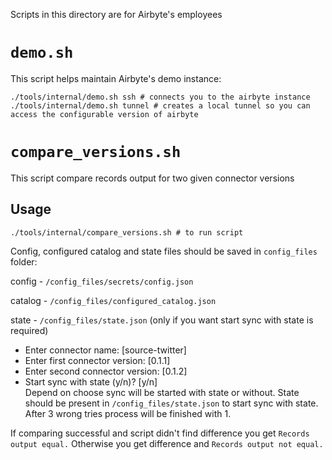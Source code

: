 Scripts in this directory are for Airbyte's employees

# `demo.sh`
This script helps maintain Airbyte's demo instance:

```shell
./tools/internal/demo.sh ssh # connects you to the airbyte instance
./tools/internal/demo.sh tunnel # creates a local tunnel so you can access the configurable version of airbyte
```

# `compare_versions.sh`
This script compare records output for two given connector versions

## Usage

```shell
./tools/internal/compare_versions.sh # to run script
```

Config, configured catalog and state files should be saved in `config_files` folder:

config - `/config_files/secrets/config.json`

catalog - `/config_files/configured_catalog.json` 

state - `/config_files/state.json` (only if you want start sync with state is required)


- Enter connector name: <conneector-name> [source-twitter]
- Enter first connector version: <first-conneector-version> [0.1.1]
- Enter second connector version: <second-conneector-version> [0.1.2]
- Start sync with state (y/n)? [y/n]  
Depend on choose sync will be started with state or without. 
State should be present in `/config_files/state.json` to start sync with state. 
After 3 wrong tries process will be finished with 1.


If comparing successful and script didn't find difference you get `Records output equal.`
Otherwise you get difference and `Records output not equal.`
